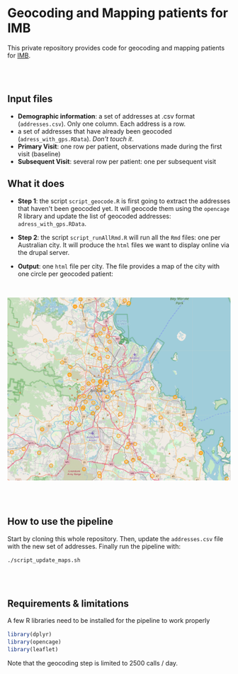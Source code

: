 # Geocoding and Mapping patients for IMB

This private repository provides code for geocoding and mapping patients for [IMB](https://imb.uq.edu.au).

<br><br>

## Input files

  - **Demographic information**: a set of addresses at .csv format (`addresses.csv`). Only one column. Each address is a row.
  - a set of addresses that have already been geocoded (`adress_with_gps.RData`). *Don't touch it*.
  - **Primary Visit**: one row per patient, observations made during the first visit (baseline)
  - **Subsequent Visit**: several row per patient: one per subsequent visit

## What it does

- **Step 1**: the script `script_geocode.R` is first going to extract the addresses that haven't been geocoded yet. It will geocode them using the `opencage` R library and update the list of geocoded addresses: `adress_with_gps.RData`.

- **Step 2**: the script `script_runAllRmd.R` will run all the `Rmd` files: one per Australian city. It will produce the `html` files we want to display online via the drupal server.

- **Output**: one `html` file per city. The file provides a map of the city with one circle per geocoded patient:
<br>

![map](img_map.png)




<br><br>
## How to use the pipeline
Start by cloning this whole repository. Then, update the `addresses.csv` file with the new set of addresses. Finally run the pipeline with:

```bash
./script_update_maps.sh
```



<br><br>
## Requirements & limitations
A few R libraries need to be installed for the pipeline to work properly
```R
library(dplyr)
library(opencage)
library(leaflet)
```
Note that the geocoding step is limited to 2500 calls / day.
